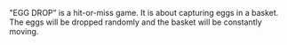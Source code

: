 "EGG DROP”  is a hit-or-miss game. It is about 
capturing eggs in a basket. The eggs will be dropped 
randomly and the basket will be constantly moving. 

